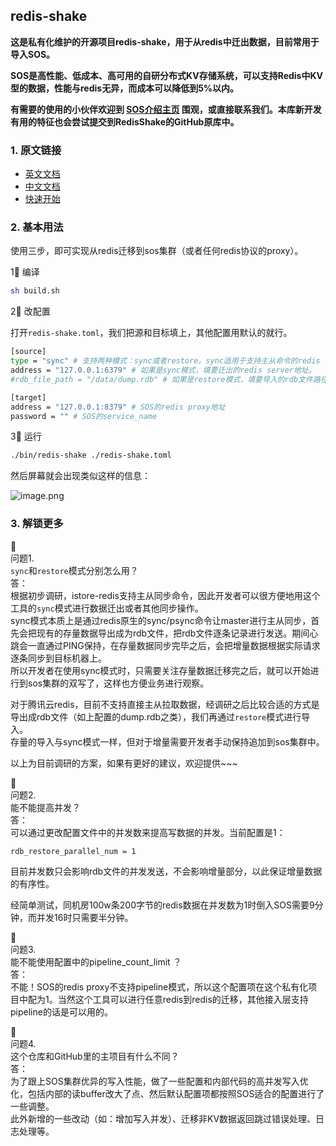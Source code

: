 ## redis-shake

**这是私有化维护的开源项目redis-shake，用于从redis中迁出数据，目前常用于导入SOS。**

**SOS是高性能、低成本、高可用的自研分布式KV存储系统，可以支持Redis中KV型的数据，性能与redis无异，而成本可以降低到5%以内。**

**有需要的使用的小伙伴欢迎到 [SOS介绍主页]() 围观，或直接联系我们。本库新开发有用的特征也会尝试提交到RedisShake的GitHub原库中。**

### 1. 原文链接

- [英文文档](./README_en.md)
- [中文文档](./README_zh.md)
- [快速开始](./docs/quick_start.md)

### 2. 基本用法

使用三步，即可实现从redis迁移到sos集群（或者任何redis协议的proxy）。

1⃣️ 编译
~~~sh
sh build.sh
~~~

2⃣️ 改配置

打开`redis-shake.toml`，我们把源和目标填上，其他配置用默认的就行。

~~~sh
[source]
type = "sync" # 支持两种模式：sync或者restore。sync适用于支持主从命令的redis server；restore模式适用于直接操作rdb文件。
address = "127.0.0.1:6379" # 如果是sync模式，填要迁出的redis server地址。
#rdb_file_path = "/data/dump.rdb" # 如果是restore模式，填要导入的rdb文件路径。

[target]
address = "127.0.0.1:8379" # SOS的redis proxy地址
password = "" # SOS的service_name
~~~

3⃣️ 运行

~~~sh
./bin/redis-shake ./redis-shake.toml
~~~

然后屏幕就会出现类似这样的信息：

<img width="" src="/uploads/4E968647D4CA478988232F385F89B1C5/image.png" alt="image.png" />

### 3. 解锁更多

💭    
问题1.    
`sync`和`restore`模式分别怎么用？   
答：   
根据初步调研，istore-redis支持主从同步命令，因此开发者可以很方便地用这个工具的`sync`模式进行数据迁出或者其他同步操作。   
sync模式本质上是通过redis原生的sync/psync命令让master进行主从同步，首先会把现有的存量数据导出成为rdb文件，把rdb文件逐条记录进行发送。期间心跳会一直通过PING保持，在存量数据同步完毕之后，会把增量数据根据实际请求逐条同步到目标机器上。   
所以开发者在使用sync模式时，只需要关注存量数据迁移完之后，就可以开始进行到sos集群的双写了，这样也方便业务进行观察。   

对于腾讯云redis，目前不支持直接主从拉取数据，经调研之后比较合适的方式是导出成rdb文件（如上配置的dump.rdb之类），我们再通过`restore`模式进行导入。   
存量的导入与sync模式一样，但对于增量需要开发者手动保持追加到sos集群中。  

以上为目前调研的方案，如果有更好的建议，欢迎提供~~~

💭    
问题2.    
能不能提高并发？   
答：   
可以通过更改配置文件中的并发数来提高写数据的并发。当前配置是1：   
```
rdb_restore_parallel_num = 1
```
目前并发数只会影响rdb文件的并发发送，不会影响增量部分，以此保证增量数据的有序性。   

经简单测试，同机房100w条200字节的redis数据在并发数为1时倒入SOS需要9分钟，而并发16时只需要半分钟。   

💭    
问题3.    
能不能使用配置中的pipeline_count_limit ？    
答：   
不能！SOS的redis proxy不支持pipeline模式，所以这个配置项在这个私有化项目中配为1。当然这个工具可以进行任意redis到redis的迁移，其他接入层支持pipeline的话是可以用的。   

💭    
问题4.    
这个仓库和GitHub里的主项目有什么不同？   
答：   
为了跟上SOS集群优异的写入性能，做了一些配置和内部代码的高并发写入优化，包括内部的读buffer改大了点、然后默认配置项都按照SOS适合的配置进行了一些调整。    
此外新增的一些改动（如：增加写入并发）、迁移非KV数据返回跳过错误处理、日志处理等。
